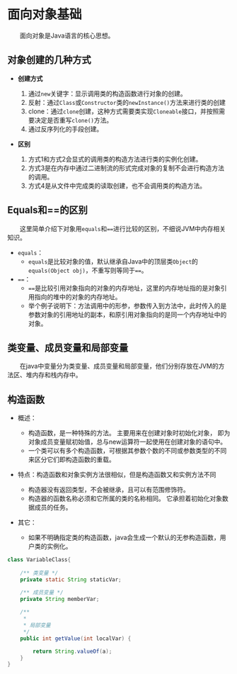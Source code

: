 # 面向对象基础
&emsp;&emsp;面向对象是Java语言的核心思想。

## 对象创建的几种方式
- **创建方式**
    1. 通过`new`关键字：显示调用类的构造函数进行对象的创建。
    2. 反射：通过`Class`或`Constructor`类的`newInstance()`方法来进行类的创建
    3. clone：通过`clone`创建，这种方式需要类实现`Cloneable`接口，并按照需要决定是否重写`clone()`方法。
    4. 通过反序列化的手段创建。

- **区别**
    1. 方式1和方式2会显式的调用类的构造方法进行类的实例化创建。
    2. 方式3是在内存中通过二进制流的形式完成对象的复制不会进行构造方法的调用。
    3. 方式4是从文件中完成类的读取创建，也不会调用类的构造方法。

## Equals和==的区别
&emsp;&emsp;这里简单介绍下对象用`equals`和`==`进行比较的区别，不细说JVM中内存相关知识。

- `equals`：
    - `equals`是比较对象的值，默认继承自Java中的顶层类`Object`的`equals(Object obj)`，不重写则等同于`==`。
- `==`：
    - `==`是比较引用对象指向的对象的内存地址，这里的内存地址指的是对象引用指向的堆中的对象的内存地址。
    - 举个例子说明下：方法调用中的形参，参数传入到方法中，此时传入的是参数对象的引用地址的副本，和原引用对象指向的是同一个内存地址中的对象。

## 类变量、成员变量和局部变量
&emsp;&emsp;在java中变量分为类变量、成员变量和局部变量，他们分别存放在JVM的方法区、堆内存和栈内存中。

## 构造函数
- 概述：
    - 构造函数，是一种特殊的方法。 主要用来在创建对象时初始化对象， 即为对象成员变量赋初始值，总与new运算符一起使用在创建对象的语句中。 
    - 一个类可以有多个构造函数，可根据其参数个数的不同或参数类型的不同来区分它们即构造函数的重载。

- 特点：构造函数和对象实例方法很相似，但是构造函数又和实例方法不同
    - 构造器没有返回类型，不会被继承，且可以有范围修饰符。
    - 构造器的函数名称必须和它所属的类的名称相同。 它承担着初始化对象数据成员的任务。

- 其它：
    - 如果不明确指定类的构造函数，java会生成一个默认的无参构造函数，用户类的实例化。

```java
class VariableClass{
    
    /** 类变量 */
    private static String staticVar;

    /** 成员变量 */
    private String memberVar;
    
    /**
     *
     * 局部变量
     */
    public int getValue(int localVar) {

        return String.valueOf(a);
    }
}
```
